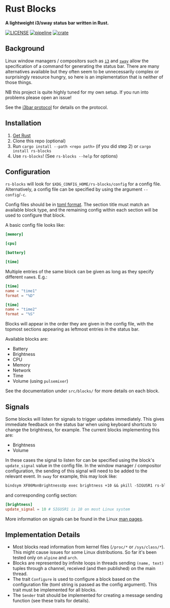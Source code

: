 # Rust Blocks

**A lightweight i3/sway status bar written in Rust.**

[![LICENSE](https://img.shields.io/badge/license-MIT-blue.svg)](LICENSE)
[![pipeline](https://gitlab.com/lewisbelcher/rs-blocks/badges/master/pipeline.svg)](https://gitlab.com/lewisbelcher/rs-blocks/pipelines)
[![crate](https://img.shields.io/crates/v/rs-blocks.svg)](https://crates.io/crates/rs-blocks)

## Background

Linux window managers / compositors such as [`i3`](https://i3wm.org/) and
[`sway`](https://swaywm.org/) allow the specification of a command for
generating the status bar. There are many alternatives available but they often
seem to be unnecessarily complex or surprisingly resource hungry, so here is an
implementation that is neither of those things.

NB this project is quite highly tuned for my own setup. If you run into problems
please open an issue!

See the [i3bar protocol](https://i3wm.org/docs/i3bar-protocol.html) for details
on the protocol.

## Installation

1. [Get Rust](https://www.rust-lang.org/tools/install)
1. Clone this repo (optional)
1. Run `cargo install --path <repo path>` (if you did step 2) or
   `cargo install rs-blocks`
1. Use `rs-blocks`! (See `rs-blocks --help` for options)

## Configuration

`rs-blocks` will look for `$XDG_CONFIG_HOME/rs-blocks/config` for a config file.
Alternatively, a config file can be specified by using the argument
`--config`/`-c`.

Config files should be in [toml format](https://github.com/toml-lang/toml). The
section title must match an available block type, and the remaining config
within each section will be used to configure that block.

A basic config file looks like:

```toml
[memory]

[cpu]

[battery]

[time]
```

Multiple entries of the same block can be given as long as they specify
different `name`s. E.g.:

```toml
[time]
name = "time1"
format = "%D"

[time]
name = "time2"
format = "%S"
```

Blocks will appear in the order they are given in the config file, with the
topmost sections appearing as leftmost entries in the status bar.

Available blocks are:

- Battery
- Brightness
- CPU
- Memory
- Network
- Time
- Volume (using `pulsemixer`)

See the documentation under `src/blocks/` for more details on each block.

## Signals

Some blocks will listen for signals to trigger updates immediately. This gives
immediate feedback on the status bar when using keyboard shortcuts to change the
brightness, for example. The current blocks implementing this are:

- Brightness
- Volume

In these cases the signal to listen for can be specified using the block's
`update_signal` value in the config file. In the window manager / compositor
configuration, the sending of this signal will need to be added to the relevant
event. In `sway` for example, this may look like:

```txt
bindsym XF86MonBrightnessUp exec brightness +10 && pkill -SIGUSR1 rs-blocks
```

and corresponding config section:

```toml
[brightness]
update_signal = 10 # SIGUSR1 is 10 on most Linux system
```

More information on signals can be found in the Linux
[man pages](https://www.man7.org/linux/man-pages/man7/signal.7.html).

## Implementation Details

- Most blocks read information from kernel files (`/proc/*` or `/sys/class/*`).
  This might cause issues for some Linux distributions. So far it's been tested
  only on `alpine` and `arch`.
- Blocks are represented by infinite loops in threads sending `(name, text)`
  tuples through a channel, received (and then published) on the main thread.
- The trait `Configure` is used to configure a block based on the configuration
  file (toml string is passed as the config argument). This trait must be
  implemented for all blocks.
- The `Sender` trait should be implemented for creating a message sending
  function (see these traits for details).
